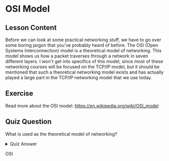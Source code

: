 # OSI Model

## Lesson Content

Before we can look at some practical networking stuff, we have to go over some boring jargon that you've probably heard of before. The OSI (Open Systems Interconnection) model is a theoretical model of networking. This model shows us how a packet traverses through a network in seven different layers. I won't get into specifics of this model, since most of these networking courses will be focused on the TCP/IP model, but it should be mentioned that such a theoretical networking model exists and has actually played a large part in the TCP/IP networking model that we use today.

## Exercise

Read more about the OSI model: <a href="https://en.wikipedia.org/wiki/OSI_model">https://en.wikipedia.org/wiki/OSI_model</a>

## Quiz Question

What is used as the theoretical model of networking?

<details>
    <summary>Quiz Answer</summary>
</details>

OSI